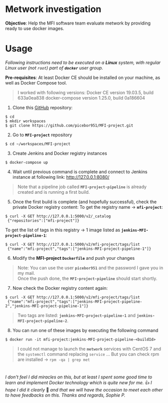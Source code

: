 # Metwork investigation
**Objective**:
Help the MFI software team evaluate metwork by providing ready to use docker images.


# Usage

_Following instructions need to be executed on a **Linux** system, with regular Linux user (not `root`) part of **`docker`** user group._

**Pre-requisites**:
At least Docker CE should be installed on your machine, as well as Docker Compose tool.
> I worked with following versions:
> Docker CE version 19.03.5, build 633a0ea838
> docker-compose version 1.25.0, build 0a186604

1. Clone this [GitHub](https://github.com/picebor951/MFI-project.git) repository:
```console
$ cd
$ mkdir workspaces
$ git clone https://github.com/picebor951/MFI-project.git
```
2. Go to **`MFI-project`** repository
```console
$ cd ~/workspaces/MFI-project
```
3. Create Jenkins and Docker registry instances
```console
$ docker-compose up
```
4. Wait until previous command is complete and connect to Jenkins instance at following link:
http://127.0.0.1:8080/
> Note that a pipeline job called **`MFI-project-pipeline`** is already created and is running a first build.

5. Once the first build is complete (and hopefully successful), check the private Docker registry content:
To get the registry name -> **`mfi-project`**:
```console
$ curl -X GET http://127.0.0.1:5000/v2/_catalog 
 {"repositories":["mfi-project"]}
```
To get the list of tags in this registry -> 1 image listed as **`jenkins-MFI-project-pipeline-1`**:
```console
$ curl -X GET http://127.0.0.1:5000/v2/mfi-project/tags/list
 {"name":"mfi-project","tags":["jenkins-MFI-project-pipeline-1"]}
```
6. Modify the **MFI-project `Dockerfile`** and push your changes
> Note: You can use the user **`picebor951`** and the password I gave you in my mail.  
> Once the push done, the **`MFI-project-pipeline`** should start shortly.  

7. Now check the Docker registry content again:
```console
$ curl -X GET http://127.0.0.1:5000/v2/mfi-project/tags/list
 {"name":"mfi-project","tags":["jenkins-MFI-project-pipeline-2","jenkins-MFI-project-pipeline-1"]}
```
> Two tags are listed: **`jenkins-MFI-project-pipeline-1`** and **`jenkins-MFI-project-pipeline-2`**.  

8. You can run one of these images by executing the following command
```console
$ docker run -it mfi-project:jenkins-MFI-project-pipeline-<buildId> 
```
> I could not manage to launch the **`metwork`** services with CentOS 7 and the `systemctl` command replacing `service` ...
> But you can check rpm are installed -> `rpm -qa | grep met`


#
_I don't feel I did miracles on this, but at least I spent some good time to learn and implement Docker technology which is quite new for me._ :+1:
_I hope I did it clearly_ :thinking: _and that we will have the occasion to meet each other to have feedbacks on this.
Thanks and regards,
Sophie P._


